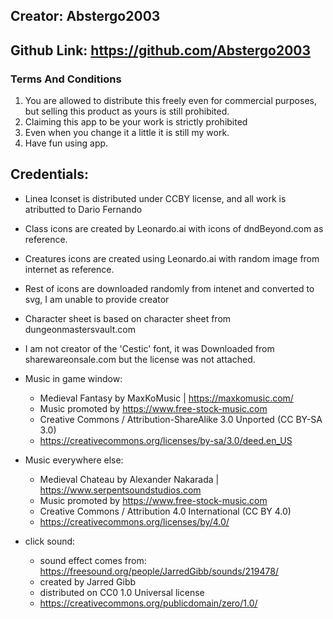 ## Creator: Abstergo2003
## Github Link: https://github.com/Abstergo2003
### Terms And Conditions
1. You are allowed to distribute this freely even for commercial purposes, but selling this product as yours is still prohibited.
2. Claiming this app to be your work is strictly prohibited
3. Even when you change it a little it is still my work.
4. Have fun using app.


## Credentials:
* Linea Iconset is distributed under CCBY license, and all work is atributted to Dario Fernando
* Class icons are created by Leonardo.ai with icons of dndBeyond.com as reference.
* Creatures icons are created using Leonardo.ai with random image from internet as reference.
* Rest of icons are downloaded randomly from intenet and converted to svg, I am unable to provide creator
* Character sheet is based on character sheet from dungeonmastersvault.com
* I am not creator of the 'Cestic' font, it was Downloaded from sharewareonsale.com but the license was not attached.
* Music in game window:<br>
    * Medieval Fantasy by MaxKoMusic | https://maxkomusic.com/
    * Music promoted by https://www.free-stock-music.com
    * Creative Commons / Attribution-ShareAlike 3.0 Unported (CC BY-SA 3.0)
    * https://creativecommons.org/licenses/by-sa/3.0/deed.en_US

* Music everywhere else:
    * Medieval Chateau by Alexander Nakarada | https://www.serpentsoundstudios.com
    * Music promoted by https://www.free-stock-music.com
    * Creative Commons / Attribution 4.0 International (CC BY 4.0)
    * https://creativecommons.org/licenses/by/4.0/
* click sound: 
    * sound effect comes from: https://freesound.org/people/JarredGibb/sounds/219478/
    * created by Jarred Gibb
    * distributed on CC0 1.0 Universal license
    * https://creativecommons.org/publicdomain/zero/1.0/